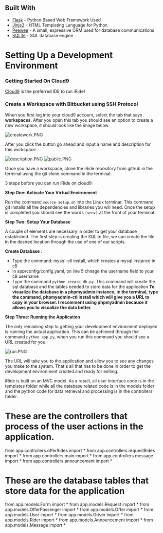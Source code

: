 ## Built With

* [Flask](http://flask.pocoo.org/docs/0.11/)  - Python Based Web Framework Used
* [Jinja2](http://jinja.pocoo.org/docs/dev/) - HTML Templating Language for Python
* [Peewee](http://docs.peewee-orm.com/en/latest/index.html) - A small, expressive ORM used for database communications
* [SQLite](https://mysql.org/) - SQL database engine

# Setting Up a Development Environment
### Getting Started On Cloud9 ###
[Cloud9](https://c9.io/?redirect=0) is the preferred IDE to run iRide!

### Create a Workspace with Bitbucket using SSH Protocol

When you first log into your cloud9 account, select the tab that says **workspaces**. 
After you open this tab you should see an option to create a new workspace, it should look like the image below.

![creatework.PNG](https://bitbucket.org/repo/bEXb4L/images/4213557604-creatework.PNG) 

After you click the button go ahead and input a name and description for this workspace.

![description.PNG](https://bitbucket.org/repo/bEXb4L/images/2446581179-description.PNG)
![public.PNG](https://bitbucket.org/repo/bEXb4L/images/69137571-public.PNG)

Once you have a workspace, clone the iRide repository from github in the terminal using the git clone command in the terminal. 

3 steps before you can run iRide on cloud9:

**Step One: Activate Your Virtual Environment**

Run the command ```source setup.sh``` into the Linux terminar. This command git installs all the dependencies and libraries you will need. Once the setup is completed you should see the words ```(venv)``` at the front of your terminal.

**Step Two: Setup Your Database**

A couple of elements are necessary in order to get your database established. The first step is creating the SQLite file, we can create the file in the desired location through the use of one of our scripts.

**Create Database** : 
 - Type the command: mysql-ctl install, which creates a mysql instance in c9
 - In app/config/config.yaml, on line 5 chnage the username field to your c9 username
 - Type the command ```python create_db.py```. This command will create the sql database and the tables needed to store data for the application 
 **To visualize the database in a phpmyadmin instance, in the terminal, type the command, phpmyadmin-ctl install which will give you a URL to copy in your browser.
 I recomment using phpmyadmin because it allows you to visualize the data better.**


**Step Three: Running the Application**

The only remaining step to getting your development environment deployed is running the actual application. This can be achieved through the command ```python app.py```, when you run this command you should see a URL created for you. 

![run.PNG](https://bitbucket.org/repo/bEXb4L/images/1543001500-run.PNG)

The URL will take you to the application and allow you to see any changes you make to the system. 
That's all that has to be done in order to get the development environment created and ready for editing.

iRide is built on an MVC model. As a result, all user interface code is in the templates 
folder while all the database related code is in the models folder and the python code for 
data retrieval and processing is in the controllers folder. 

# These are the controllers that process of the user actions in the application. 
from app.controllers.offerRides import *
from app.controllers.requestRides import *
from app.controllers.main import *
from app.controllers.message import *
from app.controllers.announcement import *

# These are the database tables that store data for the application
from app.models.Form import *
from app.models.Request import *
from app.models.OfferPassenger import * 
from app.models.Offer import *
from app.models.User import *
from app.models.Driver import *
from app.models.Rider import *
from app.models.Announcement import *
from app.models.Message import *